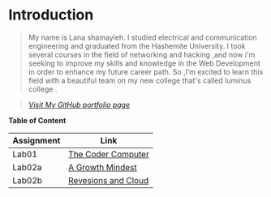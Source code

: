 # Introduction 


>My name is Lana shamayleh. I studied electrical and communication engineering and graduated from the Hashemite University. I took several courses in the field of networking    and hacking ,and now i'm seeking to improve my skills and knowledge in the Web Development in order to enhance my future career path. So ,I’m excited to learn  this field  with a beautiful team on my new college that's called luminus college .

 >  *[Visit My GitHub portfolio page](https://github.com/LanaSShamayleh)* 



 **Table of Content**  


 **Assignment**| **Link** 
------------ | -------------
Lab01        | [The Coder Computer](Lab01-TheCoder-Computer.md)
 Lab02a         | [A Growth Mindest](Lab02a-Learning-Markdown.md)
  Lab02b     | [Revesions and Cloud](Lab02b-Revesionand-Cloud.md)

